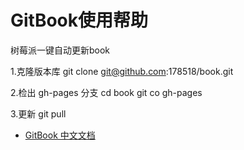 # GitBook使用帮助

树莓派一键自动更新book

1.克隆版本库
git clone git@github.com:178518/book.git

2.检出 gh-pages 分支
cd book
git co gh-pages

3.更新
git pull

- [GitBook 中文文档](https://www.gitbook.com/book/chrisniael/gitbook-documentation)